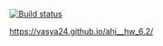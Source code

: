 [![Build status](https://ci.appveyor.com/api/projects/status/1nq5cu8vup13x4kt?svg=true)](https://ci.appveyor.com/project/Vasya24/ahj-hw-6-2)

https://vasya24.github.io/ahj__hw_6.2/
